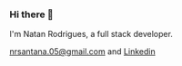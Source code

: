 ### Hi there 👋

I'm Natan Rodrigues, a full stack developer.

nrsantana.05@gmail.com and [Linkedin](https://www.linkedin.com/in/natan-rs/)
